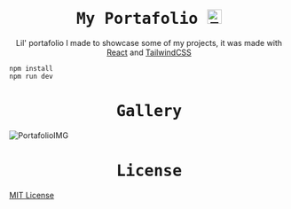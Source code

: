 <h1 align="center">
    <samp> My Portafolio <a href="https://vader-7.github.io/Ty-Works/" target="_blank">
        <img src="https://user-images.githubusercontent.com/66812754/208713388-aff1c2ca-eee3-4c98-bb3e-24c3bdbcb863.png" alt="Ty-Works" width="26px" height="26px">
    </a></samp>
</h1>

<p align="center" >
    Lil' portafolio I made to showcase some of my projects, it was made with <a href="https://vuejs.org/" target="_blank">React</a> and <a href="https://tailwindcss.com/" target="_blank">TailwindCSS</a>
</p>

```
npm install 
npm run dev
```


<h1 align="center">
    <samp>Gallery</samp>
</h1>

![PortafolioIMG](https://user-images.githubusercontent.com/66812754/208838587-da9af350-6601-48a4-a53e-45dc66f3d832.jpg)

<h1 align="center">
    <samp>License</samp>
    
</h1>
<p align="center">
 <samp>

[MIT License](LICENSE)
</samp>
</p>


